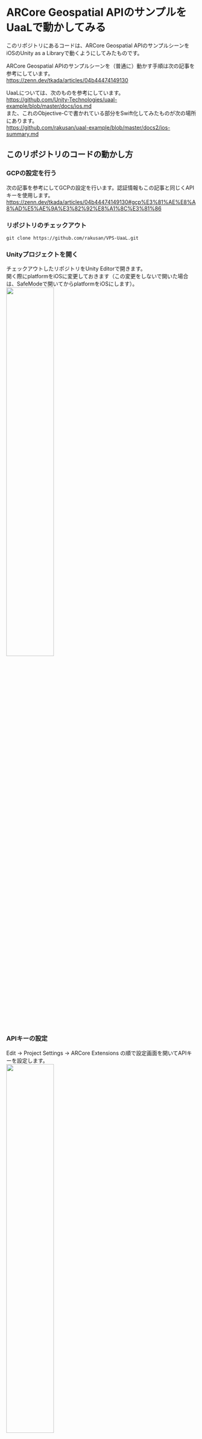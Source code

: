 # ARCore Geospatial APIのサンプルをUaaLで動かしてみる

このリポジトリにあるコードは、ARCore Geospatial APIのサンプルシーンをiOSのUnity as a Libraryで動くようにしてみたものです。

ARCore Geospatial APIのサンプルシーンを（普通に）動かす手順は次の記事を参考にしています。  
https://zenn.dev/tkada/articles/04b44474149130

UaaLについては、次のものを参考にしています。  
https://github.com/Unity-Technologies/uaal-example/blob/master/docs/ios.md  
また、これのObjective-Cで書かれている部分をSwift化してみたものが次の場所にあります。  
https://github.com/rakusan/uaal-example/blob/master/docs2/ios-summary.md  

## このリポジトリのコードの動かし方

### GCPの設定を行う
次の記事を参考にしてGCPの設定を行います。認証情報もこの記事と同じくAPIキーを使用します。  
https://zenn.dev/tkada/articles/04b44474149130#gcp%E3%81%AE%E8%A8%AD%E5%AE%9A%E3%82%92%E8%A1%8C%E3%81%86

### リポジトリのチェックアウト
```git clone https://github.com/rakusan/VPS-UaaL.git```

### Unityプロジェクトを開く
チェックアウトしたリポジトリをUnity Editorで開きます。  
開く際にplatformをiOSに変更しておきます（この変更をしないで開いた場合は、SafeModeで開いてからplatformをiOSにします）。
<img src="docs/images/switch_platform_to_ios.png" width="50%">

### APIキーの設定
Edit -> Project Settings -> ARCore Extensions の順で設定画面を開いてAPIキーを設定します。  
<img src="docs/images/api_key_setting.png" width="50%">

### Unityプロジェクトのビルド
ビルドします。ビルドの出力ディレクトリは ```VPS-UaaL/iosBuild``` とします。  
<img src="docs/images/unity_build_dir.png" width="50%">

### Xcodeプロジェクトの設定
```VPS-UaaL/VPS-UaaL-ios.xcworkspace```をXcodeで開き、次の設定をします。
- ```Unity-iPhone/Libraries/Plugins/iOS/NativeCallProxy.h```のTarget MembershipでUnityFrameworkを選択し、Publicにします。
- ```Unity-iPhone/Data```のTarget MembershipでUnityFrameworkを選択します。
- ```Pods```の Build Settings で Enable Bitcode を Yes にします。

### Xcodeプロジェクトのビルド
VPS-UaaL-iosをビルドします


（…まだ書き途中です）
